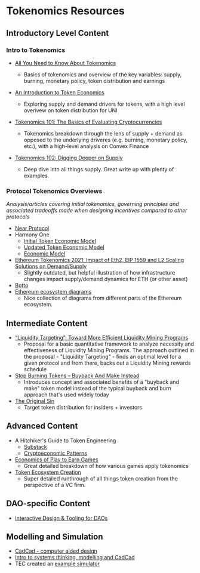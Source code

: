 # Tokenomics Resources

## Introductory Level Content

### Intro to Tokenomics
- [All You Need to Know About Tokenomics](https://medium.com/coinmonks/all-you-need-to-know-about-tokenomics-39642fe11d02)
  - Basics of tokenomics and overview of the key variables: supply, burning, monetary policy, token distribution and earnings

- [An Introduction to Token Economics](https://alexbeckett.medium.com/an-introduction-to-token-economics-tokenomics-c6eb9211778f)
  - Exploring supply and demand drivers for tokens, with a high level overivew on token distribution for UNI 

- [Tokenomics 101: The Basics of Evaluating Cryptocurrencies](https://every.to/almanack/tokenomics-101)
  - Tokenomics breakdown through the lens of supply + demand as opposed to the underlying driveres (e.g. burning, monetary policy, etc.), with a high-level analysis on Convex Finance

- [Tokenomics 102: Digging Deeper on Supply](https://cryptonat.substack.com/p/tokenomics-102-supply)
  - Deep dive into all things supply. Great write up with plenty of examples.

### Protocol Tokenomics Overviews
_Analysis/articles covering initial tokenomics, governing principles and associated tradeoffs made when designing incentives compared to other protocols_

- [Near Protocol](https://near.org/blog/near-protocol-economics/)
- Harmony One
  - [Initial Token Economic Model](https://blog.harmony.one/harmony-token-economic-model/)
  - [Updated Token Economic Model](https://blog.harmony.one/harmonys-new-tokenomics/)
  - [Economic Model](https://docs.google.com/spreadsheets/d/1bcABBb47X8jOAQC-Dno9A9HFtLf8vlRp70P9xVqjhG4/edit#gid=1322834538)
- [Ethereum Tokenomics 2021: Impact of Eth2, EIP 1559 and L2 Scaling Solutions on Demand/Supply](https://hackernoon.com/ethereum-tokenomics-2021-impact-of-eth2-eip-1559-and-l2-scaling-solutions-on-demandsupply-gx5034tw)
  - Slightly outdated, but helpful illustration of how infrastructure changes impact supply/demand dynamics for ETH (or other asset)
- [Botto](https://docs.botto.com/details/token-distribution)
- [Ethereum ecosystem diagrams](https://github.com/dgeorgiev06/awesome-ethereum-diagrams)
  - Nice collection of diagrams from different parts of the Ethereum ecosystem.  

## Intermediate Content
- [“Liquidity Targeting”: Toward More Efficient Liquidity Mining Programs](https://www.mechanism.capital/liquidity-targeting/)
  - Proposal for a basic quantitative framework to analyze necessity and effectiveness of Liquidity Mining Programs. The approach outlined in the proposal - "Liquidity Targeting" - finds an optimal level for a given protocol and from there, backs out a Liquidity Mining rewards schedule
- [Stop Burning Tokens – Buyback And Make Instead](https://www.placeholder.vc/blog/2020/9/17/stop-burning-tokens-buyback-and-make-instead)
  - Introduces concept and associated benefits of a "buyback and make" token model instead of the typical buyback and burn approach that's used widely today 
- [The Original Sin](https://www.placeholder.vc/blog/2021/4/1/the-original-sin)
  - Target token distribution for insiders + investors

## Advanced Content
- A Hitchiker's Guide to Token Engineering
  - [Substack](https://ahitchhikers.substack.com/)
  - [Cryptoeconomic Patterns](https://docs.google.com/presentation/d/1j4aNHhpaxUJjJ-DmnG2DC_zCGDc65oq-ND7zHNrmeKk/edit#slide=id.p)
- [Economics of Play to Earn Games](https://econteric.com/wp-content/uploads/2022/01/Economics_of_Play_to_Earn_Gaming_Economy-1.pdf) 
  - Great detailed breakdown of how various games apply tokenomics
- [Token Ecosystem Creation](http://outlierventures.io/wp-content/uploads/2019/05/Token-Ecosystem-Creation-Outlier-Ventures-PDF.pdf)
  - Super detailed runthrough of all things token creation from the perspective of a VC firm.

## DAO-specific Content
- [Interactive Design & Tooling for DAOs](https://blog.aragon.org/incentive-design-tooling-for-daos/)

## Modelling and Simulation
- [CadCad - computer aided design](https://github.com/cadCAD-org)
- [Intro to systems thinking, modelling and CadCad](https://joranhonig.nl/getting-familiar-with-cadcad/)
- TEC created an [example simulator](https://sim.commonsstack.org/)
